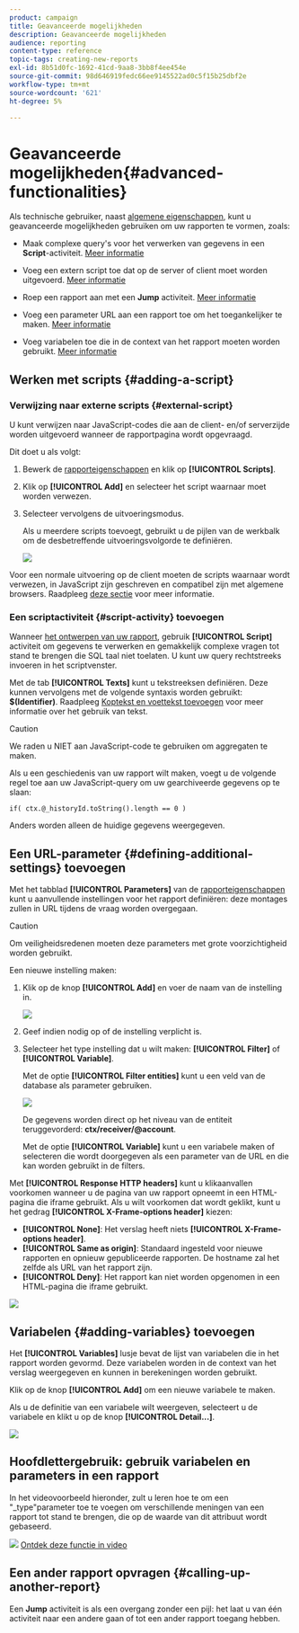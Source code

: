 ```yaml
---
product: campaign
title: Geavanceerde mogelijkheden
description: Geavanceerde mogelijkheden
audience: reporting
content-type: reference
topic-tags: creating-new-reports
exl-id: 8b51d0fc-1692-41cd-9aa8-3bb8f4ee454e
source-git-commit: 98d646919fedc66ee9145522ad0c5f15b25dbf2e
workflow-type: tm+mt
source-wordcount: '621'
ht-degree: 5%

---
```


# Geavanceerde mogelijkheden{#advanced-functionalities}

Als technische gebruiker, naast [algemene eigenschappen](../../reporting/using/properties-of-the-report.md), kunt u geavanceerde mogelijkheden gebruiken om uw rapporten te vormen, zoals:

* Maak complexe query&#39;s voor het verwerken van gegevens in een **Script**-activiteit. [Meer informatie](#script-activity)

* Voeg een extern script toe dat op de server of client moet worden uitgevoerd. [Meer informatie](#external-script)

* Roep een rapport aan met een **Jump** activiteit. [Meer informatie](#calling-up-another-report)

* Voeg een parameter URL aan een rapport toe om het toegankelijker te maken. [Meer informatie](#calling-up-another-report)

* Voeg variabelen toe die in de context van het rapport moeten worden gebruikt. [Meer informatie](#adding-variables)

## Werken met scripts {#adding-a-script}

### Verwijzing naar externe scripts {#external-script}

U kunt verwijzen naar JavaScript-codes die aan de client- en/of serverzijde worden uitgevoerd wanneer de rapportpagina wordt opgevraagd.

Dit doet u als volgt:

1. Bewerk de [rapporteigenschappen](../../reporting/using/properties-of-the-report.md) en klik op **[!UICONTROL Scripts]**.
1. Klik op **[!UICONTROL Add]** en selecteer het script waarnaar moet worden verwezen.
1. Selecteer vervolgens de uitvoeringsmodus.

   Als u meerdere scripts toevoegt, gebruikt u de pijlen van de werkbalk om de desbetreffende uitvoeringsvolgorde te definiëren.

   ![](assets/reporting_custom_js.png)

Voor een normale uitvoering op de client moeten de scripts waarnaar wordt verwezen, in JavaScript zijn geschreven en compatibel zijn met algemene browsers. Raadpleeg [deze sectie](../../web/using/web-forms-answers.md) voor meer informatie.

### Een scriptactiviteit {#script-activity} toevoegen

Wanneer [het ontwerpen van uw rapport](../../reporting/using/creating-a-new-report.md#modelizing-the-chart), gebruik **[!UICONTROL Script]** activiteit om gegevens te verwerken en gemakkelijk complexe vragen tot stand te brengen die SQL taal niet toelaten. U kunt uw query rechtstreeks invoeren in het scriptvenster.

Met de tab **[!UICONTROL Texts]** kunt u tekstreeksen definiëren. Deze kunnen vervolgens met de volgende syntaxis worden gebruikt: **$(Identifier)**. Raadpleeg [Koptekst en voettekst toevoegen](../../reporting/using/element-layout.md#adding-a-header-and-a-footer) voor meer informatie over het gebruik van tekst.

>[!CAUTION]
>
>We raden u NIET aan JavaScript-code te gebruiken om aggregaten te maken.

Als u een geschiedenis van uw rapport wilt maken, voegt u de volgende regel toe aan uw JavaScript-query om uw gearchiveerde gegevens op te slaan:

```
if( ctx.@_historyId.toString().length == 0 )
```

Anders worden alleen de huidige gegevens weergegeven.

## Een URL-parameter {#defining-additional-settings} toevoegen

Met het tabblad **[!UICONTROL Parameters]** van de [rapporteigenschappen](../../reporting/using/properties-of-the-report.md) kunt u aanvullende instellingen voor het rapport definiëren: deze montages zullen in URL tijdens de vraag worden overgegaan.

>[!CAUTION]
>
>Om veiligheidsredenen moeten deze parameters met grote voorzichtigheid worden gebruikt.

Een nieuwe instelling maken:

1. Klik op de knop **[!UICONTROL Add]** en voer de naam van de instelling in.

   ![](assets/s_ncs_advuser_report_properties_09a.png)

1. Geef indien nodig op of de instelling verplicht is.

1. Selecteer het type instelling dat u wilt maken: **[!UICONTROL Filter]** of **[!UICONTROL Variable]**.

   Met de optie **[!UICONTROL Filter entities]** kunt u een veld van de database als parameter gebruiken.

   ![](assets/s_ncs_advuser_report_properties_09b.png)

   De gegevens worden direct op het niveau van de entiteit teruggevorderd: **ctx/receiver/@account**.

   Met de optie **[!UICONTROL Variable]** kunt u een variabele maken of selecteren die wordt doorgegeven als een parameter van de URL en die kan worden gebruikt in de filters.

Met **[!UICONTROL Response HTTP headers]** kunt u klikaanvallen voorkomen wanneer u de pagina van uw rapport opneemt in een HTML-pagina die iframe gebruikt. Als u wilt voorkomen dat wordt geklikt, kunt u het gedrag **[!UICONTROL X-Frame-options header]** kiezen:

* **[!UICONTROL None]**: Het verslag heeft niets  **[!UICONTROL X-Frame-options header]**.
* **[!UICONTROL Same as origin]**: Standaard ingesteld voor nieuwe rapporten en opnieuw gepubliceerde rapporten. De hostname zal het zelfde als URL van het rapport zijn.
* **[!UICONTROL Deny]**: Het rapport kan niet worden opgenomen in een HTML-pagina die iframe gebruikt.

![](assets/s_ncs_advuser_report_properties_09c.png)

## Variabelen {#adding-variables} toevoegen

Het **[!UICONTROL Variables]** lusje bevat de lijst van variabelen die in het rapport worden gevormd. Deze variabelen worden in de context van het verslag weergegeven en kunnen in berekeningen worden gebruikt.

Klik op de knop **[!UICONTROL Add]** om een nieuwe variabele te maken.

Als u de definitie van een variabele wilt weergeven, selecteert u de variabele en klikt u op de knop **[!UICONTROL Detail...]**.

![](assets/s_ncs_advuser_report_properties_10.png)

## Hoofdlettergebruik: gebruik variabelen en parameters in een rapport

In het videovoorbeeld hieronder, zult u leren hoe te om een &quot;_type&quot;parameter toe te voegen om verschillende meningen van een rapport tot stand te brengen, die op de waarde van dit attribuut wordt gebaseerd.

![](assets/do-not-localize/how-to-video.png) [Ontdek deze functie in video](https://helpx.adobe.com/campaign/classic/how-to/add-url-parameter-in-acv6.html?playlist=/ccx/v1/collection/product/campaign/classic/segment/business-practitioners/explevel/intermediate/applaunch/how-to-4/collection.ccx.js&amp;ref=helpx.adobe.com)


## Een ander rapport opvragen {#calling-up-another-report}

Een **Jump** activiteit is als een overgang zonder een pijl: het laat u van één activiteit naar een andere gaan of tot een ander rapport toegang hebben.
